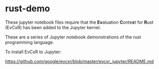 # rust-demo

These jupyter notebook files require that the **Ev**aluation **C**onte**x**t for **R**ust (EvCxR) has been added to the Jupyter kernel.

These are a series of Jupyter notebook demonstrations of the rust programming language.

To install EvCxR to Jupyter:

https://github.com/google/evcxr/blob/master/evcxr_jupyter/README.md
